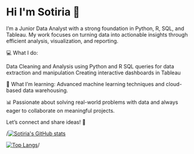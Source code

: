 # Hi I'm Sotiria 👋

I’m a Junior Data Analyst with a strong foundation in Python, R, SQL, and Tableau. My work focuses on turning data into actionable insights through efficient analysis, visualization, and reporting.

💻 What I do:

Data Cleaning and Analysis using Python and R
SQL queries for data extraction and manipulation
Creating interactive dashboards in Tableau

🌱 What I’m learning: Advanced machine learning techniques and cloud-based data warehousing.

📊 Passionate about solving real-world problems with data and always eager to collaborate on meaningful projects.

Let’s connect and share ideas! 🚀

/[![Sotiria's GitHub stats](https://github-readme-stats.vercel.app/api?username=roulantinou&show_icons=true)](https://github.com/roulantinou/github-readme-stats&show_icons=true)

[![Top Langs](https://github-readme-stats.vercel.app/api/top-langs/?username=roulantinou&layout=compact)](https://github.com/roulantinou/github-readme-stats&layout=compact)/
